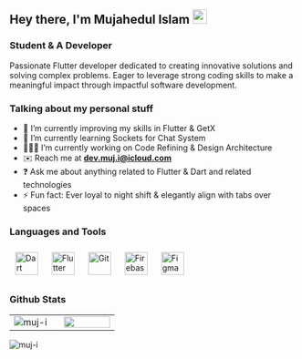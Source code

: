 ## Hey there, I'm  Mujahedul Islam <img src="https://media.giphy.com/media/hvRJCLFzcasrR4ia7z/giphy.gif" height="25px" width="25px">  
### Student & A Developer
Passionate Flutter developer dedicated to creating innovative solutions and solving complex problems. Eager to leverage strong coding skills to make a meaningful impact through impactful software development.

### Talking about my personal stuff
- 🔭 I’m currently improving my skills in Flutter & GetX
- 🌱 I’m currently learning Sockets for Chat System
- 🧑🏻‍💻 I’m currently working on Code Refining & Design Architecture 
- ✉️ Reach me at **dev.muj.i@icloud.com**
- ❓ Ask me about anything related to Flutter & Dart and related technologies
- ⚡ Fun fact: Ever loyal to night shift & elegantly align with tabs over spaces
<!--
- 💬 Connect me on **[WhatsApp](https://wa.me/message/MZS4ZRNJ4DMSP1)**
- ✍ Technical writer at [Medium][medium]
- 📱 First Live app on Play Store [Holy Qur'an App][quran]
- ✨ I'm learning Flutter, Web scrapping, Automations etc.
- 🎮 COD Modern Warfare 1 Multiplayer
- 📄 Live [Portfolio][profile]
- 🎨 [Dribbble][dribbble] profile
-->
<!--
### Connect with me
<div align="left">
<a href="https://www.linkedin.com/in/muj-i/" target="blank">
<img align="center" src="https://raw.githubusercontent.com/rahuldkjain/github-profile-readme-generator/master/src/images/icons/Social/linked-in-alt.svg" alt="muj" height="30" width="40" /></a>
    
<a href="https://medium.com/@muj-i" target="blank">
<img align="center" src="https://raw.githubusercontent.com/muj-i/muj-i/225a77f5690c70e5302e67ba6403655d90f93be1/icons/medium.svg" alt="@muj-i" height="30" width="40" /></a>

<a href="https://wa.me/message/MZS4ZRNJ4DMSP1" target="blank">
<img align="center" src="https://raw.githubusercontent.com/muj-i/muj-i/43a5eb1a41c58a52450e3f96d6ebef6da316146f/icons/whatsapp.svg" alt="@muj-i" height="30" width="40" /></a>
</div>




### Let's connect!
<div align="left">

<a href="https://www.linkedin.com/in/mujahedul-islam-2b3527277/">
    <img src="https://img.shields.io/badge/linkedin-%230077B5.svg?&style=for-the-badge&logo=linkedin&logoColor=white" />
</a>

<a href="https://wa.me/message/MZS4ZRNJ4DMSP1">
    <img src="https://img.shields.io/badge/WhatsApp-00C300?style=for-the-badge&logo=whatsapp&logoColor=white" />
</a>

<a href="https://twitter.com/muj" target="blank"><img align="center" src="https://raw.githubusercontent.com/muj-i/muj-i/225a77f5690c70e5302e67ba6403655d90f93be1/icons/twitter-x.svg" alt="muj" height="30" width="40" /></a>

<a href="https://medium.com/@muj-i">
    <img src=https://img.shields.io/badge/medium-%23292929.svg?&style=for-the-badge&logo=medium&logoColor=white alt=medium style="margin-bottom: 5px;"/>
</a>


<a href="https://stackoverflow.com/users/22251278/mujahedul-islam">
    <img src="https://img.shields.io/badge/Stack_Overflow-FE7A16?style=for-the-badge&logo=stack-overflow&logoColor=white" />
</a>

<a href="https://stackoverflow.com/users/muj" target="blank"><img align="center" src="https://raw.githubusercontent.com/rahuldkjain/github-profile-readme-generator/master/src/images/icons/Social/stack-overflow.svg" alt="muj" height="30" width="40" /></a>

<a href="https://www.hackerrank.com/muj" target="blank"><img align="center" src="https://raw.githubusercontent.com/rahuldkjain/github-profile-readme-generator/master/src/images/icons/Social/hackerrank.svg" alt="muj" height="30" width="40" /></a>

<a href="https://codeforces.com/profile/muju" target="blank"><img align="center" src="https://raw.githubusercontent.com/rahuldkjain/github-profile-readme-generator/master/src/images/icons/Social/codeforces.svg" alt="muju" height="30" width="40" /></a>

<a href="https://www.leetcode.com/muj" target="blank"><img align="center" src="https://raw.githubusercontent.com/rahuldkjain/github-profile-readme-generator/master/src/images/icons/Social/leet-code.svg" alt="muj" height="30" width="40" /></a>

<a href="https://www.hackerearth.com/muj" target="blank"><img align="center" src="https://raw.githubusercontent.com/rahuldkjain/github-profile-readme-generator/master/src/images/icons/Social/hackerearth.svg" alt="muj" height="30" width="40" /></a>

</div>
-->



### Languages and Tools  
<div align="left">
  <p float="left">
    <a href="https://dart.dev/" target="_blank"><img style="margin: 10px" src="https://profilinator.rishav.dev/skills-assets/dartlang-icon.svg" alt="Dart" height="40" /></a>    
    <a href="https://flutter.dev/" target="_blank"><img style="margin: 10px" src="https://profilinator.rishav.dev/skills-assets/flutterio-icon.svg" alt="Flutter" height="40" /></a>
    <a href="https://github.com/" target="_blank"><img style="margin: 10px" src="https://profilinator.rishav.dev/skills-assets/git-scm-icon.svg" alt="Git" height="40" /></a>
    <a href="https://firebase.google.com/" target="_blank"><img style="margin: 10px" src="https://profilinator.rishav.dev/skills-assets/firebase.png" alt="Firebase" height="40" /></a>
    <a href="https://www.figma.com/" target="_blank"><img style="margin: 10px" src="https://profilinator.rishav.dev/skills-assets/figma-icon.svg" alt="Figma" height="40" /></a>
    <!--
    <a href="https://www.cprogramming.com/" target="_blank"><img style="margin: 10px" src="https://profilinator.rishav.dev/skills-assets/c-original.svg" alt="C" height="40" /></a>
    <a href="https://docs.microsoft.com/en-us/dotnet/csharp/" target="_blank"><img style="margin: 10px" src="https://profilinator.rishav.dev/skills-assets/csharp-original.svg" alt="C#" height="40" /></a>
    <a href="https://www.python.org/" target="_blank"><img style="margin: 10px" src="https://profilinator.rishav.dev/skills-assets/python-original.svg" alt="Python" height="40" /></a>
    -->
  </p>
</div>


### Github Stats  
<table><tr><td valign="top" width="40%">
<img align="center" src="https://github-readme-streak-stats.herokuapp.com/?user=muj-i&theme=gotham&layout=compact&hide_border=true" alt="muj-i" />
   
</td><td valign="top" width="45%">
    
<img src="https://github-readme-stats.vercel.app/api?username=muj-i&theme=gotham&show_icons=true&count_private=true&hide_border=true" align="left" style="width: 100%" />
</td></tr></table> 

<img src="https://komarev.com/ghpvc/?username=muj-i&label=Profile Views&color=8ea7ff&style=plastic" alt="muj-i" />

<!--
<img align="center" src="https://github-readme-stats.vercel.app/api/top-langs?username=muj-i&theme=gotham&show_icons=true&locale=en&layout=compact&hide_border=true" alt="muj-i" />
<h3 align="left">Support:</h3>
<p><a href="https://www.buymeacoffee.com/dev.muj.i"> <img align="left" src="https://cdn.buymeacoffee.com/buttons/v2/default-yellow.png" height="50" width="210" alt="https://www.buymeacoffee.com/dev.muj.i" /></a></p><br><br>
/-->


<!--
<h3 align="left">Languages and Tools:</h3>
<p align="left"> <a href="https://appwrite.io" target="_blank" rel="noreferrer"> <img src="https://www.vectorlogo.zone/logos/appwriteio/appwriteio-icon.svg" alt="appwrite" width="40" height="40"/> </a> <a href="https://www.gnu.org/software/bash/" target="_blank" rel="noreferrer"> <img src="https://www.vectorlogo.zone/logos/gnu_bash/gnu_bash-icon.svg" alt="bash" width="40" height="40"/> </a> <a href="https://www.cprogramming.com/" target="_blank" rel="noreferrer"> <img src="https://raw.githubusercontent.com/devicons/devicon/master/icons/c/c-original.svg" alt="c" width="40" height="40"/> </a> <a href="https://dart.dev" target="_blank" rel="noreferrer"> <img src="https://www.vectorlogo.zone/logos/dartlang/dartlang-icon.svg" alt="dart" width="40" height="40"/> </a> <a href="https://www.figma.com/" target="_blank" rel="noreferrer"> <img src="https://www.vectorlogo.zone/logos/figma/figma-icon.svg" alt="figma" width="40" height="40"/> </a> <a href="https://firebase.google.com/" target="_blank" rel="noreferrer"> <img src="https://www.vectorlogo.zone/logos/firebase/firebase-icon.svg" alt="firebase" width="40" height="40"/> </a> <a href="https://flutter.dev" target="_blank" rel="noreferrer"> <img src="https://www.vectorlogo.zone/logos/flutterio/flutterio-icon.svg" alt="flutter" width="40" height="40"/> </a> <a href="https://cloud.google.com" target="_blank" rel="noreferrer"> <img src="https://www.vectorlogo.zone/logos/google_cloud/google_cloud-icon.svg" alt="gcp" width="40" height="40"/> </a> <a href="https://git-scm.com/" target="_blank" rel="noreferrer"> <img src="https://www.vectorlogo.zone/logos/git-scm/git-scm-icon.svg" alt="git" width="40" height="40"/> </a> <a href="https://kubernetes.io" target="_blank" rel="noreferrer"> <img src="https://www.vectorlogo.zone/logos/kubernetes/kubernetes-icon.svg" alt="kubernetes" width="40" height="40"/> </a> <a href="https://www.linux.org/" target="_blank" rel="noreferrer"> <img src="https://raw.githubusercontent.com/devicons/devicon/master/icons/linux/linux-original.svg" alt="linux" width="40" height="40"/> </a> <a href="https://www.python.org" target="_blank" rel="noreferrer"> <img src="https://raw.githubusercontent.com/devicons/devicon/master/icons/python/python-original.svg" alt="python" width="40" height="40"/> </a> <a href="https://unity.com/" target="_blank" rel="noreferrer"> <img src="https://www.vectorlogo.zone/logos/unity3d/unity3d-icon.svg" alt="unity" width="40" height="40"/> </a> <a href="https://www.adobe.com/products/xd.html" target="_blank" rel="noreferrer"> <img src="https://cdn.worldvectorlogo.com/logos/adobe-xd.svg" alt="xd" width="40" height="40"/> </a> </p>
/-->
<!--img align="center" alt="GIF" src="code1.gif" width="900" height="300" /-->




